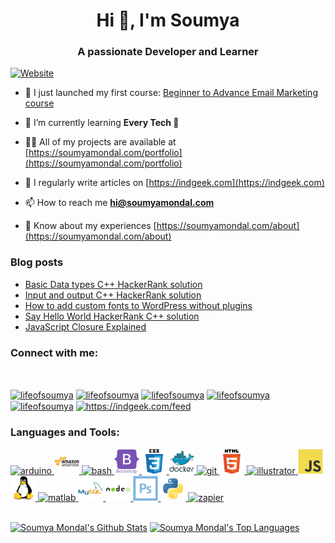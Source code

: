 <h1 align="center">Hi 👋, I'm Soumya</h1>
<h3 align="center">A passionate Developer and Learner</h3>

[![Website](https://img.shields.io/website?label=indGeek.com&style=for-the-badge&url=https%3A%2F%2Findgeek.com)](https://indgeek.com)

- 🔭 I just launched my first course: [Beginner to Advance Email Marketing course](https://bit.ly/beginnersemailcourse)

- 🌱 I’m currently learning **Every Tech 🤣**

- 👨‍💻 All of my projects are available at [https://soumyamondal.com/portfolio](https://soumyamondal.com/portfolio)

- 📝 I regularly write articles on [https://indgeek.com](https://indgeek.com)

- 📫 How to reach me **hi@soumyamondal.com**

- 📄 Know about my experiences [https://soumyamondal.com/about](https://soumyamondal.com/about)

### Blog posts
<!-- BLOG-POST-LIST:START -->
- [Basic Data types C++ HackerRank solution](https://indgeek.com/basic-data-types-c-hackerrank-solution/)
- [Input and output C++ HackerRank solution](https://indgeek.com/input-and-output-c-hackerrank-solution/)
- [How to add custom fonts to WordPress without plugins](https://turbohosty.com/blog/how-to-add-custom-fonts-to-wordpress/)
- [Say Hello World HackerRank C++ solution](https://indgeek.com/hackerrank-say-hello-world-with-c-solution/)
- [JavaScript Closure Explained](https://indgeek.com/javascript-closure-explained/)
<!-- BLOG-POST-LIST:END -->

<h3 align="left">Connect with me:</h3>
<br/>
<p align="left">
<a href="https://codepen.io/lifeofsoumya" target="blank"><img align="center" src="https://raw.githubusercontent.com/rahuldkjain/github-profile-readme-generator/master/src/images/icons/Social/codepen.svg" alt="lifeofsoumya" height="30" width="40" /></a>
<a href="https://twitter.com/lifeofsoumya" target="blank"><img align="center" src="https://raw.githubusercontent.com/rahuldkjain/github-profile-readme-generator/master/src/images/icons/Social/twitter.svg" alt="lifeofsoumya" height="30" width="40" /></a>
<a href="https://linkedin.com/in/lifeofsoumya" target="blank"><img align="center" src="https://raw.githubusercontent.com/rahuldkjain/github-profile-readme-generator/master/src/images/icons/Social/linked-in-alt.svg" alt="lifeofsoumya" height="30" width="40" /></a>
<a href="https://fb.com/lifeofsoumya" target="blank"><img align="center" src="https://raw.githubusercontent.com/rahuldkjain/github-profile-readme-generator/master/src/images/icons/Social/facebook.svg" alt="lifeofsoumya" height="30" width="40" /></a>
<a href="https://instagram.com/lifeofsoumya" target="blank"><img align="center" src="https://raw.githubusercontent.com/rahuldkjain/github-profile-readme-generator/master/src/images/icons/Social/instagram.svg" alt="lifeofsoumya" height="30" width="40" /></a>
<a href="https://indgeek.com/feed" target="blank"><img align="center" src="https://raw.githubusercontent.com/rahuldkjain/github-profile-readme-generator/master/src/images/icons/Social/rss.svg" alt="https://indgeek.com/feed" height="30" width="40" /></a>
</p>

<h3 align="left">Languages and Tools:</h3>
<p align="left"> <a href="https://www.arduino.cc/" target="_blank" rel="noreferrer"> <img src="https://cdn.worldvectorlogo.com/logos/arduino-1.svg" alt="arduino" width="40" height="40"/> </a> <a href="https://aws.amazon.com" target="_blank" rel="noreferrer"> <img src="https://raw.githubusercontent.com/devicons/devicon/master/icons/amazonwebservices/amazonwebservices-original-wordmark.svg" alt="aws" width="40" height="40"/> </a> <a href="https://www.gnu.org/software/bash/" target="_blank" rel="noreferrer"> <img src="https://www.vectorlogo.zone/logos/gnu_bash/gnu_bash-icon.svg" alt="bash" width="40" height="40"/> </a> <a href="https://getbootstrap.com" target="_blank" rel="noreferrer"> <img src="https://raw.githubusercontent.com/devicons/devicon/master/icons/bootstrap/bootstrap-plain-wordmark.svg" alt="bootstrap" width="40" height="40"/> </a> <a href="https://www.w3schools.com/css/" target="_blank" rel="noreferrer"> <img src="https://raw.githubusercontent.com/devicons/devicon/master/icons/css3/css3-original-wordmark.svg" alt="css3" width="40" height="40"/> </a> <a href="https://www.docker.com/" target="_blank" rel="noreferrer"> <img src="https://raw.githubusercontent.com/devicons/devicon/master/icons/docker/docker-original-wordmark.svg" alt="docker" width="40" height="40"/> </a> <a href="https://git-scm.com/" target="_blank" rel="noreferrer"> <img src="https://www.vectorlogo.zone/logos/git-scm/git-scm-icon.svg" alt="git" width="40" height="40"/> </a> <a href="https://www.w3.org/html/" target="_blank" rel="noreferrer"> <img src="https://raw.githubusercontent.com/devicons/devicon/master/icons/html5/html5-original-wordmark.svg" alt="html5" width="40" height="40"/> </a> <a href="https://www.adobe.com/in/products/illustrator.html" target="_blank" rel="noreferrer"> <img src="https://www.vectorlogo.zone/logos/adobe_illustrator/adobe_illustrator-icon.svg" alt="illustrator" width="40" height="40"/> </a> <a href="https://developer.mozilla.org/en-US/docs/Web/JavaScript" target="_blank" rel="noreferrer"> <img src="https://raw.githubusercontent.com/devicons/devicon/master/icons/javascript/javascript-original.svg" alt="javascript" width="40" height="40"/> </a> <a href="https://www.linux.org/" target="_blank" rel="noreferrer"> <img src="https://raw.githubusercontent.com/devicons/devicon/master/icons/linux/linux-original.svg" alt="linux" width="40" height="40"/> </a> <a href="https://www.mathworks.com/" target="_blank" rel="noreferrer"> <img src="https://upload.wikimedia.org/wikipedia/commons/2/21/Matlab_Logo.png" alt="matlab" width="40" height="40"/> </a> <a href="https://www.mysql.com/" target="_blank" rel="noreferrer"> <img src="https://raw.githubusercontent.com/devicons/devicon/master/icons/mysql/mysql-original-wordmark.svg" alt="mysql" width="40" height="40"/> </a> <a href="https://nodejs.org" target="_blank" rel="noreferrer"> <img src="https://raw.githubusercontent.com/devicons/devicon/master/icons/nodejs/nodejs-original-wordmark.svg" alt="nodejs" width="40" height="40"/> </a> <a href="https://www.photoshop.com/en" target="_blank" rel="noreferrer"> <img src="https://raw.githubusercontent.com/devicons/devicon/master/icons/photoshop/photoshop-line.svg" alt="photoshop" width="40" height="40"/> </a> <a href="https://www.python.org" target="_blank" rel="noreferrer"> <img src="https://raw.githubusercontent.com/devicons/devicon/master/icons/python/python-original.svg" alt="python" width="40" height="40"/> </a> <a href="https://zapier.com" target="_blank" rel="noreferrer"> <img src="https://www.vectorlogo.zone/logos/zapier/zapier-icon.svg" alt="zapier" width="40" height="40"/> </a> </p>



  <br/>
    <a href="https://github.com/lifeofsoumya/github-readme-stats"><img width="290px" alt="Soumya Mondal's Github Stats" src="https://github-readme-stats.vercel.app/api?username=lifeofsoumya&show_icons=true&count_private=true&theme=react&hide_border=true&bg_color=0D1117" /></a>
  <a href="https://github.com/lifeofsoumya/github-readme-stats"><img alt="Soumya Mondal's  Top Languages" src="https://github-readme-stats.vercel.app/api/top-langs/?username=lifeofsoumya&langs_count=8&count_private=true&layout=compact&theme=react&hide_border=true&bg_color=0D1117" /></a>
  <br/>
<br/>
